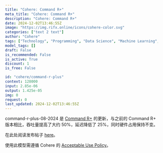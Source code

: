 ```yaml
---
title: "Cohere: Command R+"
meta_title: "Cohere: Command R+"
description: "Cohere: Command R+"
date: 2024-12-02T13:46:55Z
image: "https://img.rifx.online/icons/cohere-color.svg"
categories: ["text 2 text"]
author: "Cohere"
tags: ["Technology", "Programming", "Data Science", "Machine Learning", "Ethics"]
model_tags: []
draft: False
is_recommended: False
is_active: True
discount: 1
is_free: False

id: "cohere/command-r-plus"
context: 128000
input: 2.85e-06
output: 1.425e-05
img: 0
request: 0
last_updated: 2024-12-02T13:46:55Z
---
```


command-r-plus-08-2024 是 [Command R+](/cohere/command-r-plus) 的更新，与之前的 Command R+ 版本相比，吞吐量提高了大约 50%，延迟降低了 25%，同时硬件占用保持不变。

在此处阅读发布帖子 [here](https://docs.cohere.com/changelog/command-gets-refreshed)。

使用此模型需遵循 Cohere 的 [Acceptable Use Policy](https://docs.cohere.com/docs/c4ai-acceptable-use-policy)。

